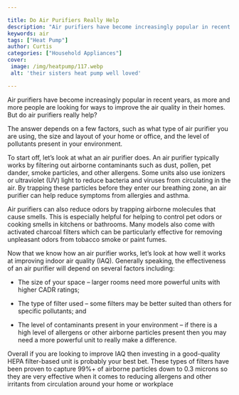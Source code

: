 ```yaml
---

title: Do Air Purifiers Really Help
description: "Air purifiers have become increasingly popular in recent years, as more and more people are looking for ways to improve the air qu...get more info"
keywords: air
tags: ["Heat Pump"]
author: Curtis
categories: ["Household Appliances"]
cover: 
 image: /img/heatpump/117.webp
 alt: 'their sisters heat pump well loved'

---
```


Air purifiers have become increasingly popular in recent years, as more and more people are looking for ways to improve the air quality in their homes. But do air purifiers really help? 

The answer depends on a few factors, such as what type of air purifier you are using, the size and layout of your home or office, and the level of pollutants present in your environment. 

To start off, let’s look at what an air purifier does. An air purifier typically works by filtering out airborne contaminants such as dust, pollen, pet dander, smoke particles, and other allergens. Some units also use ionizers or ultraviolet (UV) light to reduce bacteria and viruses from circulating in the air. By trapping these particles before they enter our breathing zone, an air purifier can help reduce symptoms from allergies and asthma. 

Air purifiers can also reduce odors by trapping airborne molecules that cause smells. This is especially helpful for helping to control pet odors or cooking smells in kitchens or bathrooms. Many models also come with activated charcoal filters which can be particularly effective for removing unpleasant odors from tobacco smoke or paint fumes. 

Now that we know how an air purifier works, let’s look at how well it works at improving indoor air quality (IAQ). Generally speaking, the effectiveness of an air purifier will depend on several factors including: 

 - The size of your space – larger rooms need more powerful units with higher CADR ratings; 

 - The type of filter used – some filters may be better suited than others for specific pollutants; and 

 - The level of contaminants present in your environment – if there is a high level of allergens or other airborne particles present then you may need a more powerful unit to really make a difference. 

Overall if you are looking to improve IAQ then investing in a good-quality HEPA filter-based unit is probably your best bet. These types of filters have been proven to capture 99%+ of airborne particles down to 0.3 microns so they are very effective when it comes to reducing allergens and other irritants from circulation around your home or workplace
